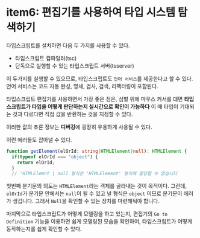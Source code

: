 # item6: 편집기를 사용하여 타입 시스템 탐색하기
타입스크립트를 설치하면 다음 두 가지를 사용할 수 있다.
- 타입스크립트 컴파일러(tsc)
- 단독으로 실행할 수 있는 타입스크립트 서버(tsserver)

이 두가지를 실행할 수 있으므로, 타입스크립트도 `언어 서비스`를 제공한다고 할 수 있다.
언어 서비스는 코드 자동 완성, 명세, 검사, 검색, 리팩터링이 포함된다.

타입스크립트 편집기를 사용하면서 가장 좋은 점은, 심벌 위에 마우스 커서를 대면 **타입스크립트가 타입을 어떻게 판단하는지 실시간으로 확인이 가능하다**
이 때 타입이 기대되는 것과 다르다면 직접 값을 반환하는 것을 지정할 수 있다.

이러한 값의 추론 정보는 **디버깅**에 굉장히 유용하게 사용될 수 있다.

이런 에러들도 잡아낼 수 있다.
```ts
function getElement(elOrId: string|HTMLElement|null): HTMLElement {
  if(typeof elOrId === "object") {
    return elOrId;
  }
  // 'HTMLElemnt | null 형식은 'HTMLElement' 형식에 할당할 수 없습니다
  ```
  첫번째 분기문의 의도는 `HTMLElement`라는 객체를 골라내는 것이 목적이다. 그런데, `elOrId`가 분기문 안에서는 `null`이 될 수 있고 널 형식은 `object` 이므로 분기문이 에러가 생깁니다. 그래서 `Null`을 확인할 수 있는 장치를 마련해둬야 합니다.
  
  마지막으로 타입스크립트가 어떻게 모델링을 하고 있는지, 편집기의 `Go to Definition` 기능을 이용하면 쉽게 모델링된 모습을 확인하여, 타입스크립트가 어떻게 동작하는지를 쉽게 확인할 수 있다.
  